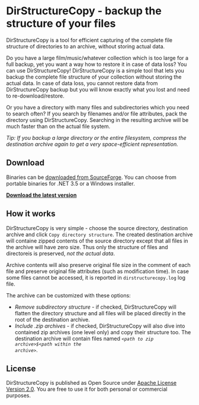DirStructureCopy - backup the structure of your files
================

DirStructureCopy is a tool for efficient capturing of the complete file structure of directories to an archive, without storing actual data.

Do you have a large film/music/whatever collection which is too large for a full backup, yet you want a way how to restore it in case of data loss? You can use DirStructureCopy! DirStructureCopy is a simple tool that lets you backup the complete file structure of your collection without storing the actual data. In case of data loss, you cannot restore data from DirStructureCopy backup but you will know exactly what you lost and need to re-download/restore.

Or you have a directory with many files and subdirectories which you need to search often? If you search by filenames and/or file attributes, pack the directory using DirStructureCopy. Searching in the resulting archive will be much faster than on the actual file system. 

*Tip: If you backup a large directory or the entire filesystem, compress the destination archive again to get a very space-efficient representation.*

Download
--------

Binaries can be [downloaded from SourceForge](https://sourceforge.net/projects/dirstructurecpy/files/). You can choose from portable binaries for .NET 3.5 or a Windows installer.

**[Download the latest version](https://sourceforge.net/projects/dirstructurecpy/files/latest/download?source=files)**

How it works
------------
DirStructureCopy is very simple - choose the source directory, destination archive and click `Copy directory structure`. The created destination archive will containe zipped contents of the source directory except that all files in the archive will have zero size. Thus only the structure of files and directoreis is preserved, *not the actual data*. 

Archive contents will also preserve original file size in the comment of each file and preserve original file attributes (such as modification time). In case some files cannot be accessed, it is reported in `dirstructurecopy.log` log file.


The archive can be customized with these options:

* *Remove subdirectory structure* - if checked, DirStructureCopy will flatten the directory structure and all files will be placed directly in the root of the destination archive.
* *Include .zip archives* - if checked, DirStructureCopy will also dive into contained zip archives (one level only) and copy their structure too. The destination archive will contain files named <code>*&lt;path to zip archive&gt;$&lt;path within the archive&gt;*</code>.


License
-------

DirStructureCopy is published as Open Source under [Apache License Version 2.0](http://www.apache.org/licenses/LICENSE-2.0.html). You are free to use it for both personal or commercial purposes.
